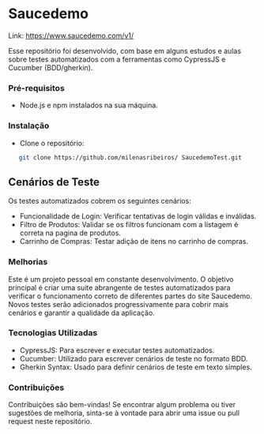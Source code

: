 # Saucedemo 

Link: https://www.saucedemo.com/v1/

Esse repositório foi desenvolvido, com base em alguns estudos e aulas sobre testes automatizados com a ferramentas como CypressJS e Cucumber (BDD/gherkin).

### Pré-requisitos
- Node.js e npm instalados na sua máquina.

### Instalação
-  Clone o repositório:
```bash
   git clone https://github.com/milenasribeiros/ SaucedemoTest.git
```
## Cenários de Teste

Os testes automatizados cobrem os seguintes cenários:

- Funcionalidade de Login: Verificar tentativas de login válidas e inválidas.
- Filtro de Produtos: Validar se os filtros funcionam com a listagem é correta na pagina de produtos.
- Carrinho de Compras: Testar adição de itens no carrinho de compras. 

### Melhorias 

Este é um projeto pessoal em constante desenvolvimento. O objetivo principal é criar uma suite abrangente de testes automatizados para verificar o funcionamento correto de diferentes partes do site Saucedemo. Novos testes serão adicionados progressivamente para cobrir mais cenários e garantir a qualidade da aplicação.

### Tecnologias Utilizadas
- CypressJS: Para escrever e executar testes automatizados.
- Cucumber: Utilizado para escrever cenários de teste no formato BDD.
- Gherkin Syntax: Usado para definir cenários de teste em texto simples.

### Contribuições
Contribuições são bem-vindas! Se encontrar algum problema ou tiver sugestões de melhoria, sinta-se à vontade para abrir uma issue ou pull request neste repositório.
